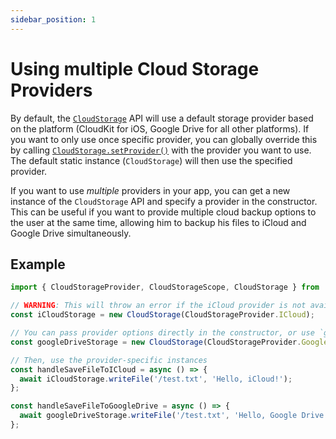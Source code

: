 ```yaml
---
sidebar_position: 1
---
```


# Using multiple Cloud Storage Providers

By default, the [`CloudStorage`](../api/CloudStorage) API will use a default storage provider based on the platform (CloudKit for iOS, Google Drive for all other platforms). If you want to only use once specific provider, you can globally override this by calling [`CloudStorage.setProvider()`](../api/CloudStorage#setproviderprovider) with the provider you want to use. The default static instance (`CloudStorage`) will then use the specified provider.

If you want to use _multiple_ providers in your app, you can get a new instance of the `CloudStorage` API and specify a provider in the constructor. This can be useful if you want to provide multiple cloud backup options to the user at the same time, allowing him to backup his files to iCloud and Google Drive simultaneously.

## Example

```ts
import { CloudStorageProvider, CloudStorageScope, CloudStorage } from 'react-native-cloud-storage';

// WARNING: This will throw an error if the iCloud provider is not available on the platform (i.e. not on iOS)
const iCloudStorage = new CloudStorage(CloudStorageProvider.ICloud);

// You can pass provider options directly in the constructor, or use `googleDriveStorage.setProviderOptions()`
const googleDriveStorage = new CloudStorage(CloudStorageProvider.GoogleDrive, { accessToken: 'some_access_token' });

// Then, use the provider-specific instances
const handleSaveFileToICloud = async () => {
  await iCloudStorage.writeFile('/test.txt', 'Hello, iCloud!');
};

const handleSaveFileToGoogleDrive = async () => {
  await googleDriveStorage.writeFile('/test.txt', 'Hello, Google Drive!');
};
```

